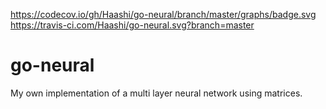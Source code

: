 https://codecov.io/gh/Haashi/go-neural/branch/master/graphs/badge.svg
https://travis-ci.com/Haashi/go-neural.svg?branch=master
# go-neural
My own implementation of a multi layer neural network using matrices.
